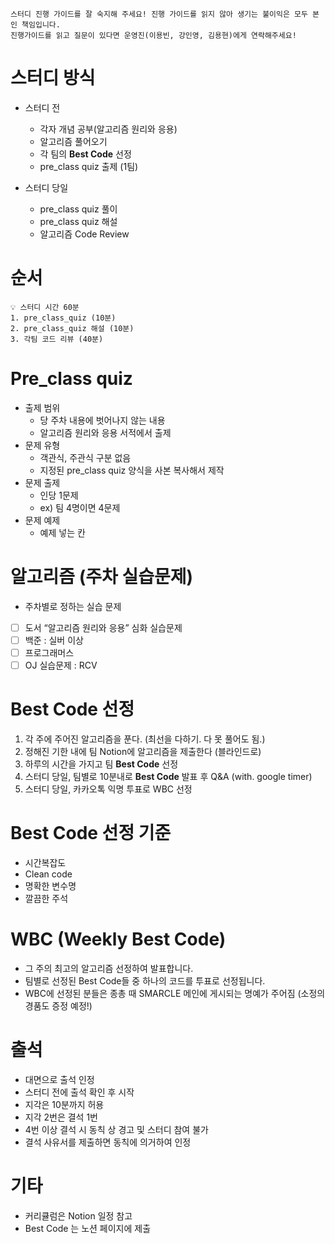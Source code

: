 ~~~
스터디 진행 가이드를 잘 숙지해 주세요! 진행 가이드를 읽지 않아 생기는 불이익은 모두 본인 책임입니다.
진행가이드를 읽고 질문이 있다면 운영진(이용빈, 강인영, 김용현)에게 연락해주세요!
~~~

# 스터디 방식

- 스터디 전
    - 각자 개념 공부(알고리즘 원리와 응용)
    - 알고리즘 풀어오기
    - 각 팀의 **Best Code** 선정
    - pre_class quiz 출제 (1팀)
  
- 스터디 당일
    - pre_class quiz 풀이
    - pre_class quiz 해설
    - 알고리즘 Code Review

# 순서

~~~
💡 스터디 시간 60분
1. pre_class_quiz (10분)
2. pre_class_quiz 해설 (10분)
3. 각팀 코드 리뷰 (40분)

~~~

# Pre_class quiz

- 출제 범위
    - 당 주차 내용에 벗어나지 않는 내용
    - 알고리즘 원리와 응용 서적에서 출제
- 문제 유형
    - 객관식, 주관식 구분 없음
    - 지정된 pre_class quiz 양식을 사본 복사해서 제작
- 문제 출제
    - 인당 1문제
    - ex) 팀 4명이면 4문제
- 문제 예제
    - 예제 넣는 칸

# 알고리즘 (주차 실습문제)

- 주차별로 정하는 실습 문제
- [ ]  도서 “알고리즘 원리와 응용” 심화 실습문제
- [ ]  백준 : 실버 이상
- [ ]  프로그래머스
- [ ]  OJ 실습문제 : RCV

# Best Code 선정

1. 각 주에 주어진 알고리즘을 푼다. (최선을 다하기. 다 못 풀어도 됨.)
2. 정해진 기한 내에 팀 Notion에 알고리즘을 제출한다 (블라인드로)
3. 하루의 시간을 가지고 팀 **Best Code** 선정 
4. 스터디 당일, 팀별로 10분내로 **Best Code** 발표 후 Q&A (with. google timer)
5. 스터디 당일, 카카오톡 익명 투표로 WBC 선정

# Best Code 선정 기준

- 시간복잡도
- Clean code
- 명확한 변수명
- 깔끔한 주석

# WBC (Weekly Best Code)

- 그 주의 최고의 알고리즘 선정하여 발표합니다.
- 팀별로 선정된 Best Code들 중 하나의 코드를 투표로 선정됩니다.
- WBC에 선정된 분들은 종총 때 SMARCLE 메인에 게시되는 명예가 주어짐 (소정의 경품도 증정 예정!)

# 출석

- 대면으로 출석 인정
- 스터디 전에 출석 확인 후 시작
- 지각은 10분까지 허용
- 지각 2번은 결석 1번
- 4번 이상 결석 시 동칙 상 경고 및 스터디 참여 불가
- 결석 사유서를 제출하면 동칙에 의거하여 인정

# 기타

- 커리큘럼은 Notion 일정 참고
- Best Code 는 노션 페이지에 제출
